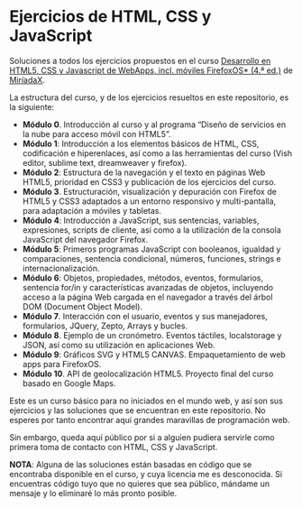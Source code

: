 # Ejercicios de HTML, CSS y JavaScript

Soluciones a todos los ejercicios propuestos en el curso [Desarrollo en HTML5, CSS y Javascript de WebApps, incl. móviles FirefoxOS* (4.ª ed.)](https://www.miriadax.net/web/html5mooc-4ed)
de [MiríadaX](https://www.miriadax.net/).

La estructura del curso, y de los ejercicios resueltos en este repositorio, es la siguiente:

- **Módulo 0**. Introducción al curso y al programa “Diseño de servicios en la nube para acceso móvil con HTML5”.
- **Módulo 1**: Introducción a los elementos básicos de HTML, CSS, codificación e hiperenlaces, así como a las herramientas del curso (Vish editor, sublime text, dreamweaver y firefox).
- **Módulo 2**: Estructura de la navegación y el texto en páginas Web HTML5, prioridad en CSS3 y publicación de los ejercicios del curso.
- **Módulo 3**. Estructuración, visualización y depuración con Firefox de HTML5 y CSS3 adaptados a un entorno responsivo y multi-pantalla, para adaptación a móviles y tabletas.
- **Módulo 4**: Introducción a JavaScript, sus sentencias, variables, expresiones, scripts de cliente, así como a la utilización de la consola JavaScript del navegador Firefox.
- **Módulo 5**: Primeros programas JavaScript con booleanos, igualdad y comparaciones, sentencia condicional, números, funciones, strings e internacionalización.
- **Módulo 6**: Objetos, propiedades, métodos, eventos, formularios, sentencia for/in y características avanzadas de objetos, incluyendo acceso a la página Web cargada en el navegador a través del árbol DOM (Document Object Model).
- **Módulo 7**. Interacción con el usuario, eventos y sus manejadores, formularios, JQuery, Zepto, Arrays y bucles.
- **Módulo 8**. Ejemplo de un cronómetro. Eventos táctiles, localstorage y JSON, así como su utilización en aplicaciones Web.
- **Módulo 9**: Gráficos SVG y HTML5 CANVAS. Empaquetamiento de web apps para FirefoxOS.
- **Módulo 10**. API de geolocalización HTML5. Proyecto final del curso basado en Google Maps.

Este es un curso básico para no iniciados en el mundo web, y así son sus ejercicios y las soluciones que se encuentran en este repositorio.
No esperes por tanto encontrar aquí grandes maravillas de programación web.

Sin embargo, queda aquí público por si a alguien pudiera servirle como primera toma de contacto con HTML, CSS y JavaScript.

**NOTA**: Alguna de las soluciones están basadas en código que se encontraba disponible en el curso, y cuya licencia me es desconocida.
Si encuentras código tuyo que no quieres que sea público, mándame un mensaje y lo eliminaré lo más pronto posible.
